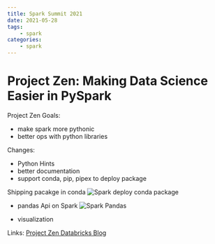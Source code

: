 ```yaml
---
title: Spark Summit 2021
date: 2021-05-28
tags: 
    - spark
categories:
    - spark
---
```



# Project Zen: Making Data Science Easier in PySpark

Project Zen Goals:
- make spark more pythonic
- better ops with python libraries

Changes:
- Python Hints
- better documentation
- support conda, pip, pipex to deploy package

Shipping pacakge in conda
![Spark deploy conda package](static/conda_deps.png)


- pandas Api on Spark 
![Spark Pandas](static/spark_pandas.jpg.png)


- visualization


Links:
[Project Zen Databricks Blog](https://databricks.com/blog/2020/09/04/an-update-on-project-zen-improving-apache-spark-for-python-users.html)